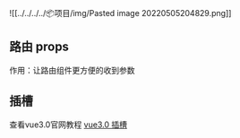 ![[../../../../📦项目/img/Pasted image 20220505204829.png]]

## 路由 props

作用：让路由组件更方便的收到参数

## 插槽
查看vue3.0官网教程 [vue3.0 插槽](https://v3.cn.vuejs.org/guide/component-slots.html#%E6%8F%92%E6%A7%BD%E5%86%85%E5%AE%B9)


